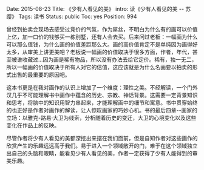 Date: 2015-08-23
Title: 《少有人看见的美》
intro: 读《少有人看见的美 -- 苏缨》
Tags: 读书
Status: public
Toc: yes
Position: 994

曾经到拍卖会现场去感受过竞价的气氛，作为屌丝，不明白为什么有的画可以价值上亿，加一口价的钱够买一栋别墅，还有人会去买。后来问过老板：一幅画为什么可以那么值钱，为什么画的价值差距那么大。画的高价值肯定不是单纯因为画得好太多，从审美上讲更美吧？老板说一幅画的价值取决于很多方面，作者，年代，甚至被谁收藏过...因为画是稀有物品，所以没有办法去给它定价。稀有，独一无二，所以一幅画的价值取决于所有人对它的估值，这应该就是为什么名画要以拍卖的形式出售的最重要的原因吧。

这本书更是在我对画作的认识上增加了一个维度：理性之美。不经解读，一个门外汉几乎不可能理解书中画作中蕴含的历史、宗教、神话背景。这需要一定背景知识和思考，将脑中的知识用智力串起来，才能理解画中的细节和寓意。书中贯穿始终的也正好是作者对画作的解读，让人惊叹画家的巧妙心机。书的最后四章--画家的立场：以雅克-路易·大卫为线索，分析随着历史的变迁，大卫的心境变化以及这些变化在作品上的反映。

尽管作者将少有人看见的美都深挖出来摆在我们面前，但是自知作者对这些画作的欣赏产生的乐趣远远高于我们。易于进入一个领域敞开的门，难于在这个领域独立出自己的头脑和眼睛，能看见少有人看见的美，作者一定获得了少有人能得到的审美乐趣。
